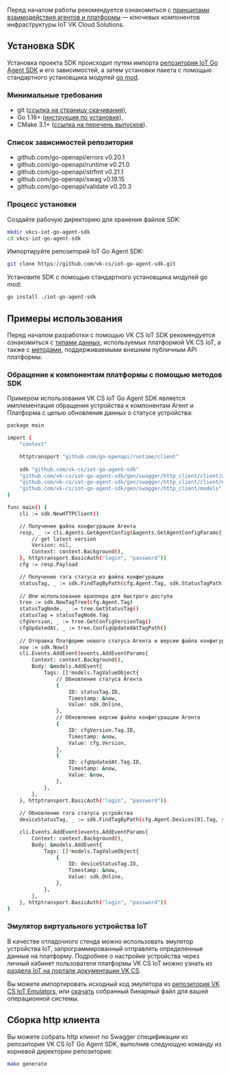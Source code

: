 Перед началом работы рекомендуется ознакомиться с [принципами взаимодействия агентов и платформы](https://mcs.mail.ru/docs/ru/additionals/iot/agents/protocol) — ключевых компонентов инфраструктуры IoT VK Cloud Solutions.

## Установка SDK

Установка проекта SDK происходит путем импорта [репозитория IoT Go Agent SDK](https://github.com/vk-cs/iot-go-agent-sdk) и его зависимостей, а затем установки пакета с помощью стандартного установщика модулей [go mod](https://go.dev/ref/mod#go-install).

### Минимальные требования

- git ([ссылка на страницу скачивания](https://git-scm.com/downloads)),
- Go 1.16+ ([инструкция по установке](https://go.dev/doc/install)),
- CMake 3.1+ ([ссылка на перечень выпусков](https://cmake.org/download/)).

### Список зависимостей репозитория

- github.com/go-openapi/errors v0.20.1
- github.com/go-openapi/runtime v0.21.0
- github.com/go-openapi/strfmt v0.21.1
- github.com/go-openapi/swag v0.19.15
- github.com/go-openapi/validate v0.20.3

### Процесс установки

Создайте рабочую директорию для хранения файлов SDK:

```bash
mkdir vkcs-iot-go-agent-sdk
cd vkcs-iot-go-agent-sdk
```

Импортируйте репозиторий IoT Go Agent SDK:

```bash
git clone https://github.com/vk-cs/iot-go-agent-sdk.git
```

Установите SDK с помощью стандартного установщика модулей go mod:

```bash
go install ./iot-go-agent-sdk
```

## Примеры использования

Перед началом разработки с помощью VK CS IoT SDK рекомендуется ознакомиться с [типами данных](https://gitlab.corp.mail.ru/infra/coiiot/coiiot-documentation/-/tree/master/user_docs/docs/data), используемых платформой VK CS IoT, а также с [методами](https://gitlab.corp.mail.ru/infra/coiiot/coiiot-documentation/-/blob/master/user_docs/docs/public_api/index.md), поддерживаемыми внешним публичным API платформы.

### Обращение к компонентам платформы с помощью методов SDK

Примером использования VK CS IoT Go Agent SDK является имплементация обращения устройства к компонентам Агент и Платформа с целью обновления данных о статусе устройства:

```bash
package main

import (
	"context"

	httptransport "github.com/go-openapi/runtime/client"
	
	sdk "github.com/vk-cs/iot-go-agent-sdk"
	"github.com/vk-cs/iot-go-agent-sdk/gen/swagger/http_client/client/agents"
	"github.com/vk-cs/iot-go-agent-sdk/gen/swagger/http_client/client/events"
	"github.com/vk-cs/iot-go-agent-sdk/gen/swagger/http_client/models"
)

func main() {
	cli := sdk.NewHTTPClient()

	// Получение файла конфигурации Агента
	resp, _ := cli.Agents.GetAgentConfig(&agents.GetAgentConfigParams{
		// get latest version
		Version: nil,
		Context: context.Background(),
	}, httptransport.BasicAuth("login", "password"))
	cfg := resp.Payload

	// Получение тэга статуса из файла конфигурации
	statusTag, _ := sdk.FindTagByPath(cfg.Agent.Tag, sdk.StatusTagPath)
	
	// Или использование враппера для быстрого доступа
	tree := sdk.NewTagTree(cfg.Agent.Tag)
	statusTagNode, _ := tree.GetStatusTag()
	statusTag = statusTagNode.Tag
	cfgVersion, _ := tree.GetConfigVersionTag()
	cfgUpdatedAt, _ := tree.ConfigUpdatedAtTagPath()
	
	// Отправка Платформе нового статуса Агента и версии файла конфигурации
	now := sdk.Now()
	cli.Events.AddEvent(events.AddEventParams{
		Context: context.Background(),
		Body: &models.AddEvent{
			Tags: []*models.TagValueObject{
				// Обновление статуса Агента
				{
					ID: statusTag.ID,
					Timestamp: &now,
					Value: sdk.Online,
				},
				// Обновление версии файла конфигурацции Агента
				{
					ID: cfgVersion.Tag.ID,
					Timestamp: &now,
					Value: cfg.Version,
				},
				{
					ID: cfgUpdatedAt.Tag.ID,
					Timestamp: &now,
					Value: &now,
				},
			},
		},
	}, httptransport.BasicAuth("login", "password"))
	
	// Обновление тэга статуса устройства
	deviceStatusTag, _ := sdk.FindTagByPath(cfg.Agent.Devices[0].Tag, sdk.StatusTagPath)

	cli.Events.AddEvent(events.AddEventParams{
		Context: context.Background(),
		Body: &models.AddEvent{
			Tags: []*models.TagValueObject{
				{
					ID: deviceStatusTag.ID,
					Timestamp: &now,
					Value: sdk.Online,
				},				
			},
		},
	}, httptransport.BasicAuth("login", "password"))	
}
```

### Эмулятор виртуального устройства IoT

В качестве отладочного стенда можно использовать эмулятор устройства IoT, запрограммированный отправлять определенные данные на платформу. Подробнее о настройке устройства через личный кабинет пользователя платформы VK CS IoT можно узнать из [раздела IoT на портале документации VK CS](https://mcs.mail.ru/docs/ru/additionals/iot/about-iot).

Вы можете импортировать исходный код эмулятора из [репозитория VK CS IoT Emulators](https://github.com/vk-cs/iot-emulators), или [скачать](https://github.com/vk-cs/iot-emulators/releases) собранный бинарный файл для вашей операционной системы.

## Сборка http клиента

Вы можете собрать http клиент по Swagger спецификации из репозитория VK CS IoT Go Agent SDK, выполнив следующую команду из корневой директории репозитория:

```bash
make generate
```
